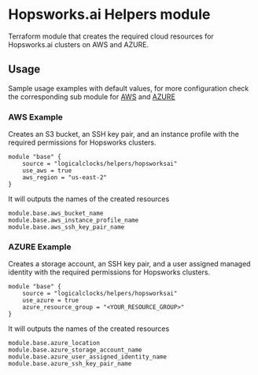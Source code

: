 # Hopsworks.ai Helpers module

Terraform module that creates the required cloud resources for Hopsworks.ai clusters on AWS and AZURE.

## Usage

Sample usage examples with default values, for more configuration check the corresponding sub module for [AWS](./modules/aws) and [AZURE](./modules/azure) 

### AWS Example

Creates an S3 bucket, an SSH key pair, and an instance profile with the required permissions for Hopsworks clusters.

```hcl
module "base" {
    source = "logicalclocks/helpers/hopsworksai"
    use_aws = true
    aws_region = "us-east-2"
}
```
It will outputs the names of the created resources

```hcl
module.base.aws_bucket_name
module.base.aws_instance_profile_name
module.base.aws_ssh_key_pair_name
```

### AZURE Example

Creates a storage account, an SSH key pair, and a user assigned managed identity with the required permissions for Hopsworks clusters.

```hcl
module "base" {
    source = "logicalclocks/helpers/hopsworksai"
    use_azure = true
    azure_resource_group = "<YOUR_RESOURCE_GROUP>"
}
```
It will outputs the names of the created resources

```hcl
module.base.azure_location
module.base.azure_storage_account_name
module.base.azure_user_assigned_identity_name
module.base.azure_ssh_key_pair_name
```